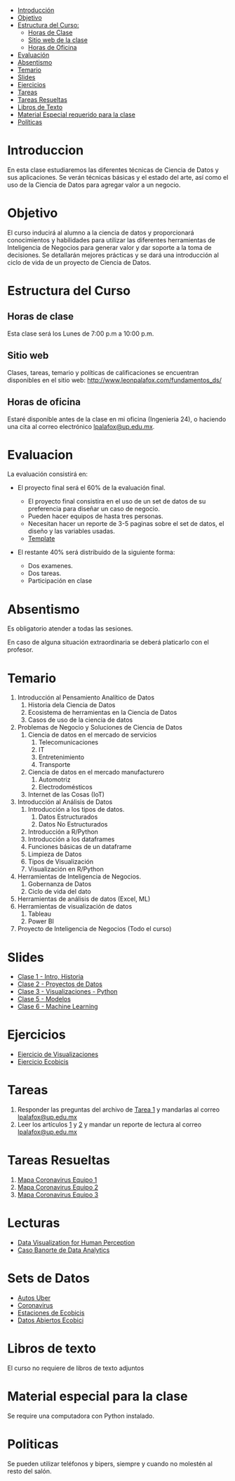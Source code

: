 
- [Introducción](#introduccion)
- [Objetivo](#objetivo)
- [Estructura del Curso:](#estrctura-del-curso)
	- [Horas de Clase](#horas-de-clase)
	- [Sitio web de la clase](#sitio-web)
	- [Horas de Oficina](#horas-de-oficina)
- [Evaluación](#evaluacion)
- [Absentismo](#absentismo)
- [Temario](#temario)
- [Slides](#slides)
- [Ejercicios](#ejercicios)
- [Tareas](#tareas)
- [Tareas Resueltas](#tareas-resueltas)
- [Libros de Texto](#libros-de-texto)
- [Material Especial requerido para la clase](#material-especial-para-clase)
- [Políticas](#politicas)


# Introduccion

En esta clase estudiaremos las diferentes técnicas de Ciencia de Datos y sus aplicaciones. Se verán técnicas básicas y el estado del arte, así como el uso de la Ciencia de Datos para agregar valor a un negocio.

# Objetivo

El curso inducirá al alumno a la ciencia de datos y proporcionará conocimientos y habilidades para utilizar las diferentes herramientas de Inteligencia de Negocios para generar valor y dar soporte a la toma de decisiones. Se detallarán mejores prácticas y se dará una introducción al ciclo de vida de un proyecto de Ciencia de Datos.

# Estructura del Curso

## Horas de clase

Esta clase será los Lunes de 7:00 p.m a 10:00 p.m.

## Sitio web

Clases, tareas, temario y políticas de calificaciones se encuentran disponibles en el sitio web: http://www.leonpalafox.com/fundamentos_ds/
## Horas de oficina

Estaré disponible antes de la clase en mi oficina (Ingenieria 24), o haciendo una cita al correo electrónico lpalafox@up.edu.mx.

# Evaluacion

La evaluación consistirá en:

- El proyecto final será el 60% de la evaluación final.
    - El proyecto final consistira en el uso de un set de datos de su preferencia para diseñar un caso de negocio.
	- Pueden hacer equipos de hasta tres personas.
	- Necesitan hacer un reporte de 3-5 paginas sobre el set de datos, el diseño y las variables usadas.
    - [Template](https://github.com/leonpalafox/dsclase/blob/master/Resources/TemplateProyecto.docx)

- El restante 40% será distribuido de la siguiente forma:
	- Dos examenes. 
	- Dos tareas.
  - Participación en clase


# Absentismo
Es obligatorio atender a todas las sesiones.

En caso de alguna situación extraordinaria se deberá platicarlo con el profesor.

# Temario

1.  Introducción al Pensamiento Analítico de Datos
    1. Historia dela Ciencia de Datos
    2. Ecosistema de herramientas en la Ciencia de Datos
    3. Casos de uso de la ciencia de datos
2.  Problemas de Negocio y Soluciones de Ciencia de Datos
    1. Ciencia de datos en el mercado de servicios
        1. Telecomunicaciones
        2. IT
        3. Entretenimiento
        4. Transporte
    2. Ciencia de datos en el mercado manufacturero
        1. Automotriz
        2. Electrodomésticos
    3. Internet de las Cosas (IoT)
3.  Introducción al Análisis de Datos
    1. Introducción a los tipos de datos.
        1. Datos Estructurados
        2. Datos No Estructurados
    2. Introducción a R/Python
    3. Introducción a los dataframes 
    4. Funciones básicas de un dataframe
    5. Limpieza de Datos
    6. Tipos de Visualización
    7. Visualización en R/Python
4.  Herramientas de Inteligencia de Negocios.
    1. Gobernanza de Datos
    2. Ciclo de vida del dato
5.  Herramientas de análisis de datos (Excel, ML)
6.  Herramientas de visualización de datos
    1. Tableau
    2. Power BI
7.  Proyecto de Inteligencia de Negocios (Todo el curso)



# Slides


- [Clase 1 - Intro, Historia](https://github.com/leonpalafox/fundamentos_ds/blob/master/Slides/Clase_1_2020.pptx)
- [Clase 2 - Proyectos de Datos](https://github.com/leonpalafox/fundamentos_ds/blob/master/Slides/Clase_2_2020.pptx)
- [Clase 3 - Visualizaciones - Python](https://github.com/leonpalafox/fundamentos_ds/blob/master/Slides/Clase_3_2020.pptx)
- [Clase 5 -  Modelos](https://github.com/leonpalafox/fundamentos_ds/blob/master/Slides/Clase_5_2020.pptx)
- [Clase 6 -  Machine Learning](https://github.com/leonpalafox/fundamentos_ds/blob/master/Slides/Clase_6_2020.pptx)


# Ejercicios

- [Ejercicio de Visualizaciones](https://colab.research.google.com/drive/1FU3yeJlsvwrg5yyt4OQ5br0Aw5cWy4Su)
- [Ejercicio Ecobicis](https://colab.research.google.com/drive/1jYEq21V8FzNQnN1P2l6nW77g4-d7Ppvj)


# Tareas

1. Responder las preguntas del archivo de [Tarea 1](https://github.com/leonpalafox/fundamentos_ds/blob/master/Lecturas/Tarea_1_de_Fundamentos_de_Data_Science.pdf) y mandarlas al correo lpalafox@up.edu.mx
2. Leer los artículos [1](https://github.com/leonpalafox/fundamentos_ds/blob/master/Resources/articles/BigDataInvestement.pdf) y [2](https://github.com/leonpalafox/fundamentos_ds/blob/master/Resources/articles/DataScienceEffects.pdf) y mandar un reporte de lectura al correo lpalafox@up.edu.mx

# Tareas Resueltas

1. [Mapa Coronavirus Equipo 1](https://github.com/leonpalafox/fundamentos_ds/tree/master/codigo_tareas/mapa_coronavirus/viz_team_1)
2. [Mapa Coronavirus Equipo 2](https://github.com/leonpalafox/fundamentos_ds/tree/master/codigo_tareas/mapa_coronavirus/viz_team_2)
3. [Mapa Coronavirus Equipo 3](https://github.com/leonpalafox/fundamentos_ds/tree/master/codigo_tareas/mapa_coronavirus/viz_team_3)

# Lecturas

- [Data Visualization for Human Perception](https://www.interaction-design.org/literature/book/the-encyclopedia-of-human-computer-interaction-2nd-ed/data-visualization-for-human-perception)
- [Caso Banorte de Data Analytics](https://hbr.org/2018/01/how-one-company-made-its-analytics-investment-pay-off)

# Sets de Datos

- [Autos Uber](https://raw.githubusercontent.com/leonpalafox/mlclase/master/Unsupervised/data_clustering/uber-raw-data-jul14.csv)
- [Coronavirus](https://raw.githubusercontent.com/CSSEGISandData/COVID-19/master/csse_covid_19_data/csse_covid_19_time_series/time_series_19-covid-Confirmed.csv)
- [Estaciones de Ecobicis](https://raw.githubusercontent.com/leonpalafox/dsclase_2019_1/master/ecobicis/data/estaciones.csv)
- [Datos Abiertos Ecobici](https://www.ecobici.cdmx.gob.mx/es/informacion-del-servicio/open-data)


# Libros de texto

El curso no requiere de libros de texto adjuntos

# Material especial para la clase

Se require una computadora con Python instalado.

# Politicas

Se pueden utilizar teléfonos y bipers, siempre y cuando no molestén al resto del salón.




